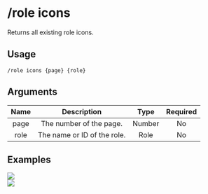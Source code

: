 # /role icons

Returns all existing role icons.

## Usage

```
/role icons {page} {role}
```

## Arguments

| Name | Description                 | Type   | Required |
| :--: | :-------------------------: | :----: | :------: |
| page | The number of the page.     | Number | No       |
| role | The name or ID of the role. | Role   | No       |

## Examples

<img src="https://user-images.githubusercontent.com/111157596/229904608-036a6612-2797-4083-b7c3-5ad3c5674474.png" class="rounded-corners">\
<img src="https://user-images.githubusercontent.com/111157596/229904627-79162dfe-85ba-46f8-b3ff-469b3abd503d.png" class="rounded-corners">